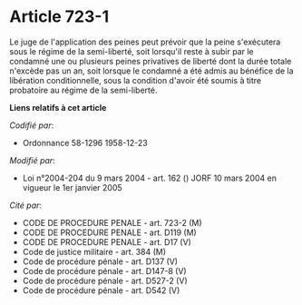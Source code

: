 # Article 723-1

Le juge de l'application des peines peut prévoir que la peine s'exécutera sous le régime de la semi-liberté, soit lorsqu'il
reste à subir par le condamné une ou plusieurs peines privatives de liberté dont la durée totale n'excède pas un an, soit
lorsque le condamné a été admis au bénéfice de la libération conditionnelle, sous la condition d'avoir été soumis à titre
probatoire au régime de la semi-liberté.

**Liens relatifs à cet article**

_Codifié par_:

  - Ordonnance 58-1296 1958-12-23

_Modifié par_:

  - Loi n°2004-204 du 9 mars 2004 - art. 162 () JORF 10 mars 2004 en vigueur le 1er janvier 2005

_Cité par_:

  - CODE DE PROCEDURE PENALE - art. 723-2 (M)
  - CODE DE PROCEDURE PENALE - art. D119 (M)
  - CODE DE PROCEDURE PENALE - art. D17 (V)
  - Code de justice militaire - art. 384 (M)
  - Code de procédure pénale - art. D137 (V)
  - Code de procédure pénale - art. D147-8 (V)
  - Code de procédure pénale - art. D527-2 (V)
  - Code de procédure pénale - art. D542 (V)
